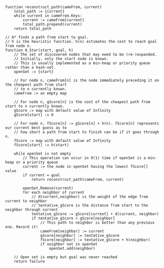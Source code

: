     function reconstruct_path(cameFrom, current)
        total_path := {current}
        while current in cameFrom.Keys:
            current := cameFrom[current]
            total_path.prepend(current)
        return total_path

    // A* finds a path from start to goal.
    // h is the heuristic function. h(n) estimates the cost to reach goal from node n.
    function A_Star(start, goal, h)
        // The set of discovered nodes that may need to be (re-)expanded.
        // Initially, only the start node is known.
        // This is usually implemented as a min-heap or priority queue rather than a hash-set.
        openSet := {start}

        // For node n, cameFrom[n] is the node immediately preceding it on the cheapest path from start
        // to n currently known.
        cameFrom := an empty map

        // For node n, gScore[n] is the cost of the cheapest path from start to n currently known.
        gScore := map with default value of Infinity
        gScore[start] := 0

        // For node n, fScore[n] := gScore[n] + h(n). fScore[n] represents our current best guess as to
        // how short a path from start to finish can be if it goes through n.
        fScore := map with default value of Infinity
        fScore[start] := h(start)

        while openSet is not empty
            // This operation can occur in O(1) time if openSet is a min-heap or a priority queue
            current := the node in openSet having the lowest fScore[] value
            if current = goal
                return reconstruct_path(cameFrom, current)

            openSet.Remove(current)
            for each neighbor of current
                // d(current,neighbor) is the weight of the edge from current to neighbor
                // tentative_gScore is the distance from start to the neighbor through current
                tentative_gScore := gScore[current] + d(current, neighbor)
                if tentative_gScore < gScore[neighbor]
                    // This path to neighbor is better than any previous one. Record it!
                    cameFrom[neighbor] := current
                    gScore[neighbor] := tentative_gScore
                    fScore[neighbor] := tentative_gScore + h(neighbor)
                    if neighbor not in openSet
                        openSet.add(neighbor)

        // Open set is empty but goal was never reached
        return failure